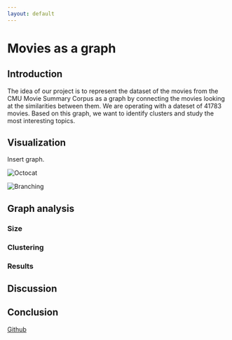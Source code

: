 ```yaml
---
layout: default
---
```


# Movies as a graph


## Introduction

The idea of our project is to represent the dataset of the movies from the CMU Movie Summary Corpus as a graph by connecting the movies looking at the similarities between them. We are operating with a dateset of 41783 movies. Based on this graph, we want to identify clusters and study the most interesting topics.


## Visualization

Insert graph.

![Octocat](https://github.githubassets.com/images/icons/emoji/octocat.png)

![Branching](https://guides.github.com/activities/hello-world/branching.png)


## Graph analysis

### Size

### Clustering

### Results


## Discussion


## Conclusion


[Github](https://github.com/epfl-ada/ada-2022-project-talecayu)
